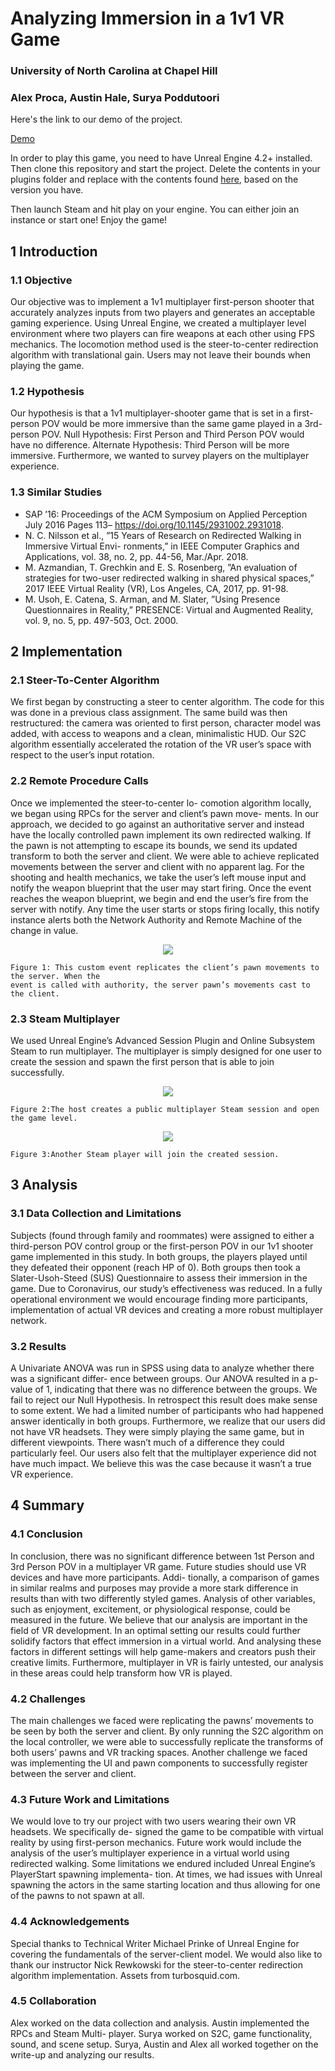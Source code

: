 # Analyzing Immersion in a 1v1 VR Game

### University of North Carolina at Chapel Hill

### Alex Proca, Austin Hale, Surya Poddutoori

Here's the link to our demo of the project.

[Demo](https://drive.google.com/file/d/1OnIbGshibSVrg5oBrT1f149j9raDC0T6/view?usp=sharing)

In order to play this game, you need to have Unreal Engine 4.2+ installed. Then clone this repository and start the project. Delete the contents in your plugins folder and replace with the contents found [here](https://forums.unrealengine.com/community/community-content-tools-and-tutorials/41043-advanced-sessions-plugin?69901-Advanced-Sessions-Plugin=), based on the version you have.

Then launch Steam and hit play on your engine. You can either join an instance or start one! Enjoy the game!

## 1 Introduction

### 1.1 Objective

Our objective was to implement a 1v1 multiplayer first-person shooter that accurately analyzes
inputs from two players and generates an acceptable gaming experience. Using Unreal Engine, we
created a multiplayer level environment where two players can fire weapons at each other using
FPS mechanics. The locomotion method used is the steer-to-center redirection algorithm with
translational gain. Users may not leave their bounds when playing the game.

### 1.2 Hypothesis

Our hypothesis is that a 1v1 multiplayer-shooter game that is set in a first-person POV would be
more immersive than the same game played in a 3rd-person POV. Null Hypothesis: First Person
and Third Person POV would have no difference. Alternate Hypothesis: Third Person will be more
immersive. Furthermore, we wanted to survey players on the multiplayer experience.

### 1.3 Similar Studies

- SAP ’16: Proceedings of the ACM Symposium on Applied Perception July 2016 Pages 113–
    https://doi.org/10.1145/2931002.2931018.
- N. C. Nilsson et al., ”15 Years of Research on Redirected Walking in Immersive Virtual Envi-
    ronments,” in IEEE Computer Graphics and Applications, vol. 38, no. 2, pp. 44-56, Mar./Apr.
    2018.
- M. Azmandian, T. Grechkin and E. S. Rosenberg, ”An evaluation of strategies for two-user
    redirected walking in shared physical spaces,” 2017 IEEE Virtual Reality (VR), Los Angeles,
    CA, 2017, pp. 91-98.
- M. Usoh, E. Catena, S. Arman, and M. Slater, ”Using Presence Questionnaires in Reality,”
    PRESENCE: Virtual and Augmented Reality, vol. 9, no. 5, pp. 497-503, Oct. 2000.

## 2 Implementation

### 2.1 Steer-To-Center Algorithm

We first began by constructing a steer to center algorithm. The code for this was done in a previous
class assignment. The same build was then restructured: the camera was oriented to first person,
character model was added, with access to weapons and a clean, minimalistic HUD. Our S2C
algorithm essentially accelerated the rotation of the VR user’s space with respect to the user’s input
rotation.


### 2.2 Remote Procedure Calls

Once we implemented the steer-to-center lo-
comotion algorithm locally, we began using
RPCs for the server and client’s pawn move-
ments. In our approach, we decided to go
against an authoritative server and instead
have the locally controlled pawn implement
its own redirected walking. If the pawn is
not attempting to escape its bounds, we send
its updated transform to both the server and
client. We were able to achieve replicated
movements between the server and client
with no apparent lag.
For the shooting and health mechanics, we
take the user’s left mouse input and notify
the weapon blueprint that the user may start
firing. Once the event reaches the weapon
blueprint, we begin and end the user’s fire
from the server with notify. Any time the
user starts or stops firing locally, this notify
instance alerts both the Network Authority
and Remote Machine of the change in value.

<p align="center">
  <img src="img/bp2.png">
</p>

```
Figure 1: This custom event replicates the client’s pawn movements to the server. When the
event is called with authority, the server pawn’s movements cast to the client.
```
### 2.3 Steam Multiplayer

We used Unreal Engine’s Advanced Session Plugin and Online Subsystem Steam to run multiplayer.
The multiplayer is simply designed for one user to create the session and spawn the first person that
is able to join successfully.

<p align="center">
  <img src="img/bp3.png">
</p>

```
Figure 2:The host creates a public multiplayer Steam session and open the game level.
```

<p align="center">
  <img src="img/bp4.png">
</p>

```
Figure 3:Another Steam player will join the created session.
```

## 3 Analysis

### 3.1 Data Collection and Limitations

Subjects (found through family and roommates) were assigned to either a third-person POV control
group or the first-person POV in our 1v1 shooter game implemented in this study. In both groups,
the players played until they defeated their opponent (reach HP of 0). Both groups then took a
Slater-Usoh-Steed (SUS) Questionnaire to assess their immersion in the game. Due to Coronavirus,
our study’s effectiveness was reduced. In a fully operational environment we would encourage finding
more participants, implementation of actual VR devices and creating a more robust multiplayer
network.

### 3.2 Results

A Univariate ANOVA was run in SPSS using data to analyze whether there was a significant differ-
ence between groups. Our ANOVA resulted in a p-value of 1, indicating that there was no difference
between the groups. We fail to reject our Null Hypothesis. In retrospect this result does make sense
to some extent. We had a limited number of participants who had happened answer identically in
both groups. Furthermore, we realize that our users did not have VR headsets. They were simply
playing the same game, but in different viewpoints. There wasn’t much of a difference they could
particularly feel. Our users also felt that the multiplayer experience did not have much impact. We
believe this was the case because it wasn’t a true VR experience.

## 4 Summary

### 4.1 Conclusion

In conclusion, there was no significant difference between 1st Person and 3rd Person POV in a
multiplayer VR game. Future studies should use VR devices and have more participants. Addi-
tionally, a comparison of games in similar realms and purposes may provide a more stark difference
in results than with two differently styled games. Analysis of other variables, such as enjoyment,
excitement, or physiological response, could be measured in the future. We believe that our analysis
are important in the field of VR development. In an optimal setting our results could further solidify
factors that effect immersion in a virtual world. And analysing these factors in different settings will
help game-makers and creators push their creative limits. Furthermore, multiplayer in VR is fairly
untested, our analysis in these areas could help transform how VR is played.

### 4.2 Challenges

The main challenges we faced were replicating the pawns’ movements to be seen by both the server
and client. By only running the S2C algorithm on the local controller, we were able to successfully
replicate the transforms of both users’ pawns and VR tracking spaces. Another challenge we faced
was implementing the UI and pawn components to successfully register between the server and
client.

### 4.3 Future Work and Limitations

We would love to try our project with two users wearing their own VR headsets. We specifically de-
signed the game to be compatible with virtual reality by using first-person mechanics. Future work
would include the analysis of the user’s multiplayer experience in a virtual world using redirected
walking. Some limitations we endured included Unreal Engine’s PlayerStart spawning implementa-
tion. At times, we had issues with Unreal spawning the actors in the same starting location and
thus allowing for one of the pawns to not spawn at all.


### 4.4 Acknowledgements

Special thanks to Technical Writer Michael Prinke of Unreal Engine for covering the fundamentals
of the server-client model. We would also like to thank our instructor Nick Rewkowski for the
steer-to-center redirection algorithm implementation. Assets from turbosquid.com.

### 4.5 Collaboration

Alex worked on the data collection and analysis. Austin implemented the RPCs and Steam Multi-
player. Surya worked on S2C, game functionality, sound, and scene setup. Surya, Austin and Alex
all worked together on the write-up and analyzing our results.

